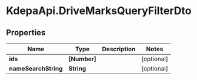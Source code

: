 # KdepaApi.DriveMarksQueryFilterDto

## Properties

Name | Type | Description | Notes
------------ | ------------- | ------------- | -------------
**ids** | **[Number]** |  | [optional] 
**nameSearchString** | **String** |  | [optional] 


